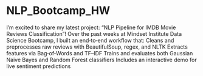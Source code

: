 # NLP_Bootcamp_HW
I’m excited to share my latest project: “NLP Pipeline for IMDB Movie Reviews Classification”! 
Over the past weeks at Mindset Institute Data Science Bootcamp, I built an end‑to‑end workflow that:
Cleans and preprocesses raw reviews with BeautifulSoup, regex, and NLTK
Extracts features via Bag‑of‑Words and TF–IDF
Trains and evaluates both Gaussian Naive Bayes and Random Forest classifiers
Includes an interactive demo for live sentiment predictions
